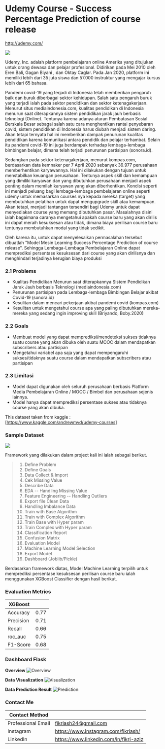 # Udemy Course - Success Percentage Prediction of course release 
http://udemy.com/

![](https://i.ibb.co/vHJvqDc/u.png)

Udemy, Inc. adalah platform pembelajaran online Amerika yang ditujukan untuk orang dewasa dan pelajar profesional. Didirikan pada Mei 2010 oleh Eren Bali, Gagan Biyani , dan Oktay Caglar. Pada Jan 2020, platform ini memiliki lebih dari 35 juta siswa dan 57.000 instruktur yang mengajar kursus lebih dari 65 bahasa.

Pandemi covid-19 yang terjadi di Indonesia telah memberikan pengaruh baik dan buruk diberbagai sektor kehidupan. Salah satu pengaruh buruk yang terjadi ialah pada sektor pendidikan dan sektor ketenagakerjaan. Menurut situs mediaindonesia.com, kualitas pendidikan di Indonesia menurun saat diterapkannya sistem pendidikan jarak jauh berbasis teknologi (Online). Tentunya karena adanya aturan Pembatasan Sosial Berskala Besar sebagai salah satu cara menghentikan rantai penyebaran covid, sistem pendidikan di Indonesia harus diubah menjadi sistem daring. Akan tetapi ternyata hal ini memberikan dampak penurunan kualitas pendidikan karena komunikasi antara pendidik dan pelajar terhambat. Selain itu pandemi covid-19 ini juga berdampak terhadap lembaga-lembaga bimbingan belajar, dimana telah terjadi penurunan partisipan (sonora.id). 

Sedangkan pada sektor ketenagakerjaan, menurut kompas.com, berdasarkan data kemnaker per 7 April 2020 sebanyak 39.977 perusahaan memberhentikan karyawannya. Hal ini dilakukan dengan tujuan untuk menstabilkan keuangan perusahaan. Tentunya aspek skill dan kemampuan yang dimiliki karyawan dan yang dibutuhkan perusahaan menjadi aspek penting dalam memilah karyawan yang akan diberhentikan. Kondisi seperti ini menjadi peluang bagi lembaga-lembaga pembelajaran online seperti udemy untuk memasarkan courses nya kepada mereka (target) yang membutuhkan pelatihan untuk dapat mengupgrade skill atau kemampuan. Akan tetapi, menjadi tantangan tersendiri bagi Udemy untuk dapat menyediakan course yang memang dibutuhkan pasar. Masalahnya disini ialah bagaimana caranya mengetahui apakah course baru yang akan dirilis ini dapat meraih kesuksesan atau tidak, dimana biaya perilisan course baru tentunya membutuhkan modal yang tidak sedikit. 

Oleh karena itu, untuk dapat menyelesaikan permasalahan tersebut dibuatlah "Model Mesin Learning Success Percentage Prediction of course release". Sehingga Lembaga-Lembaga Pembelajaran Online dapat memprediksi persentase kesuksesan dari course yang akan dirilisnya dan menghindari terjadinya kerugian biaya produksi 
 

### 2.1 Problems
- Kualitas Pendidikan Menurun saat diterapkannya Sistem Pendidikan Jarak Jauh berbasis Teknologi (mediaindonesia.com)
- Penurunan partisipan pada Lembaga-lembaga Bimbingan Belajar akibat Covid-19 (sonora.id)
- Kesulitan dalam mencari pekerjaan akibat pandemi covid (kompas.com)
- Kesulitan untuk mengetahui course apa yang paling dibutuhkan mereka-mereka yang sedang ingin improving skill (Briyando, Boby.2020)

### 2.2 Goals
- Membuat model yang dapat memprediksi/mendeteksi sukses tidaknya suatu course yang akan dibuka oleh suatu MOOC dalam mendapatkan subscribers atau partisipan
- Mengetahui variabel apa saja yang dapat mempengaruhi sukses/tidaknya suatu course dalam mendapatkan subscribers atau partisipan

### 2.3 Limitasi
- Model dapat digunakan oleh seluruh perusahaan berbasis Platform Media Pembelajaran Online / MOOC / Bimbel dan perusahaan sejenis lainnya.
- Model hanya dapat memprediksi persentase sukses atau tidaknya course yang akan dibuka.

This dataset taken from kaggle : [https://www.kaggle.com/andrewmvd/udemy-courses]

### Sample Dataset

![](https://i.ibb.co/SPRPmvT/dataset.png)

Framework yang dilakukan dalam project kali ini ialah sebagai berikut.
> 1. Define Problem
> 2. Define Goals
> 3. Data Collect & Import
> 4. Cek Missing Value
> 5. Describe Data
> 6. EDA -- Handling Missing Value
> 7. Feature Engineering -- Handling Outliers
> 8. Export file Clean Data
> 9. Handling Imbalance Data
> 10. Train with Base Algorithm
> 11. Train with Complex Algorithm
> 12. Train Base with Hyper param
> 13. Train Complex with Hyper param
> 14. Classification Report
> 15. Confusion Matrix
> 16. Evaluation Model
> 17. Machine Learning Model Selection
> 18. Export Model
> 19. Dashboard (Joblib/Pickle)

Berdasarkan framework diatas, Model Machine Learning terpilih untuk memprediksi persentase kesuksesan perilisan course baru ialah menggunakan XGBoost Classifier dengan hasil berikut.

### Evaluation Metrics

| XGBoost |  |
| --- | --- |
| Accuracy | 0.77 |
| Precision | 0.71 |
| Recall | 0.66 |
| roc_auc | 0.75 |
| F1-Score | 0.68 |

### Dashboard Flask
**Overview**
![Overview](https://i.ibb.co/pz9H7kx/Daskboard.png)

**Data Visualization**
![Visualization](https://i.ibb.co/9rXNfyn/Daskboard-Visual.png)

**Data Prediction Result**
![Prediction](https://i.ibb.co/sjQxwJt/Daskboard-Predict.png)

### Contact Me

| Contact Method |  |
| --- | --- |
| Professional Email | fikriash24@gmail.com |
| Instagram | https://www.instagram.com/fikriash/ |
| LinkedIn | https://www.linkedin.com/in/fikri-aziz |
